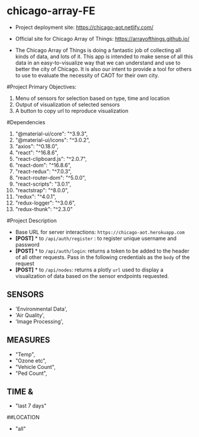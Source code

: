 # chicago-array-FE
* Project deployment site:  https://chicago-aot.netlify.com/
* Official site for Chicago Array of Things:  https://arrayofthings.github.io/

* The Chicago Array of Things is doing a fantastic job of collecting all kinds of data, and lots of it. This app is intended to make sense of all this data in an easy-to-visualize way that we can understand and use to better the city of Chicago.  It is also our intent to provide a tool for others to use to evaluate the necessity of CAOT for their own city.


#Project Primary Objectives:
 1. Menu of sensors for selection based on type, time and location
 2. Output of visualization of selected sensors
 3. A button to copy url to reproduce visualization


#Dependencies
1. "@material-ui/core": "^3.9.3",
2. "@material-ui/icons": "^3.0.2",
3. "axios": "^0.18.0",
4. "react": "^16.8.6",
5. "react-clipboard.js": "^2.0.7",
6. "react-dom": "^16.8.6",
7. "react-redux": "^7.0.3",
8. "react-router-dom": "^5.0.0",
9. "react-scripts": "3.0.1",
10. "reactstrap": "^8.0.0",
11. "redux": "^4.0.1",
12. "redux-logger": "^3.0.6",
13. "redux-thunk": "^2.3.0"

#Project Description
* Base URL for server interactions: `https://chicago-aot.herokuapp.com`
* **[POST]** * to `/api/auth/register` : to register unique username and password
* **[POST]** * to `/api/auth/login`: returns a token to be added to the header of all other requests. Pass in the following credentials as the `body` of the request
* **[POST]** * to `/api/nodes`: returns a plotly `url` used to display a visualization of data based on the sensor endpoints requested.

## SENSORS
- 'Environmental Data',
- 'Air Quality',
- 'Image Processing',

## MEASURES
- "Temp", 
- "Ozone etc", 
- "Vehicle Count", 
- "Ped Count",

## TIME & 
- "last 7 days"

##LOCATION
- "all"


